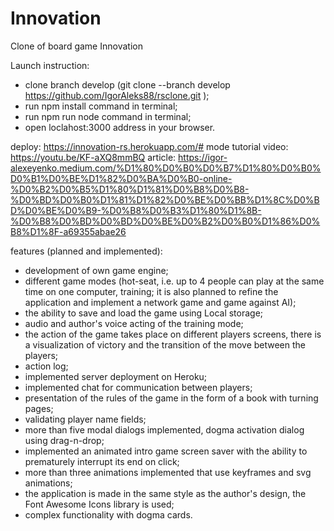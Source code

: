 # Innovation
Clone of board game Innovation

Launch instruction:
- clone branch develop (git clone --branch develop https://github.com/IgorAleks88/rsclone.git );
- run npm install command in terminal;
- run npm run node command in terminal;
- open loclahost:3000 address in your browser.

deploy: https://innovation-rs.herokuapp.com/#
mode tutorial video: https://youtu.be/KF-aXQ8mmBQ
article: https://igor-alexeyenko.medium.com/%D1%80%D0%B0%D0%B7%D1%80%D0%B0%D0%B1%D0%BE%D1%82%D0%BA%D0%B0-online-%D0%B2%D0%B5%D1%80%D1%81%D0%B8%D0%B8-%D0%BD%D0%B0%D1%81%D1%82%D0%BE%D0%BB%D1%8C%D0%BD%D0%BE%D0%B9-%D0%B8%D0%B3%D1%80%D1%8B-%D0%B8%D0%BD%D0%BD%D0%BE%D0%B2%D0%B0%D1%86%D0%B8%D1%8F-a69355abae26

features (planned and implemented): 
- development of own game engine;
- different game modes (hot-seat, i.e. up to 4 people can play at the same time on one computer, training; it is also planned to refine the application and implement a network game and game against AI);
- the ability to save and load the game using Local storage;
- audio and author's voice acting of the training mode;
- the action of the game takes place on different players screens, there is a visualization of victory and the transition of the move between the players;
- action log;
- implemented server deployment on Heroku;
- implemented chat for communication between players;
- presentation of the rules of the game in the form of a book with turning pages;
- validating player name fields;
- more than five modal dialogs implemented, dogma activation dialog using drag-n-drop;
- implemented an animated intro game screen saver with the ability to prematurely interrupt its end on click;
- more than three animations implemented that use keyframes and svg animations;
- the application is made in the same style as the author's design, the Font Awesome Icons library is used;
- complex functionality with dogma cards.
